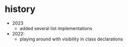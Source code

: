 # history

- 2023
  - added several list implementations
- 2022:
  - playing around with visibility in class declarations
